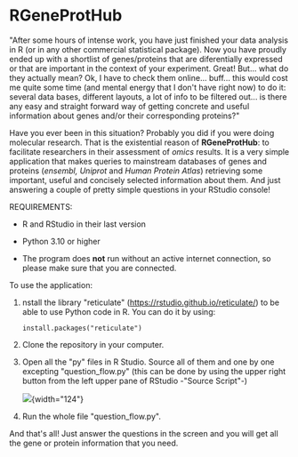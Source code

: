# RGeneProtHub

"After some hours of intense work, you have just finished your data analysis in R (or in any other commercial statistical package). Now you have proudly ended up with a shortlist of genes/proteins that are diferentially expressed or that are important in the context of your experiment. Great! But... what do they actually mean? Ok, I have to check them online... buff... this would cost me quite some time (and mental energy that I don't have right now) to do it: several data bases, different layouts, a lot of info to be filtered out... is there any easy and straight forward way of getting concrete and useful information about genes and/or their corresponding proteins?"

Have you ever been in this situation? Probably you did if you were doing molecular research. That is the existential reason of **RGeneProtHub**: to facilitate researchers in their assessment of *omics* results. It is a very simple application that makes queries to mainstream databases of genes and proteins (*ensembl, Uniprot* and *Human Protein Atlas*) retrieving some important, useful and concisely selected information about them. And just answering a couple of pretty simple questions in your RStudio console!

REQUIREMENTS:

-   R and RStudio in their last version

-   Python 3.10 or higher

-   The program does **not** run without an active internet connection, so please make sure that you are connected.

To use the application:

1)  nstall the library "reticulate" (<https://rstudio.github.io/reticulate/>) to be able to use Python code in R. You can do it by using:

    ```         
    install.packages("reticulate")
    ```

2)  Clone the repository in your computer.

3)  Open all the "py" files in R Studio. Source all of them and one by one excepting "question_flow.py" (this can be done by using the upper right button from the left upper pane of RStudio -"Source Script"-)

    ![](images/clipboard-2498154263.png){width="124"}

4)  Run the whole file "question_flow.py".

And that's all! Just answer the questions in the screen and you will get all the gene or protein information that you need.
